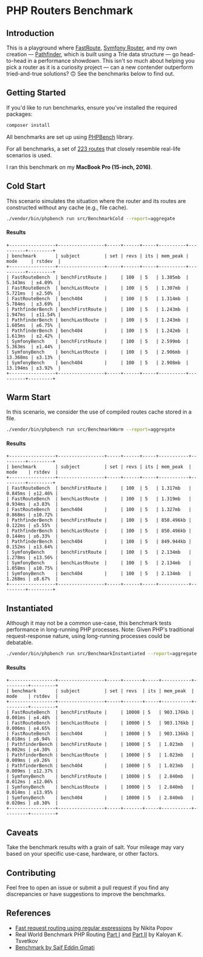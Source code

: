 # PHP Routers Benchmark

## Introduction

This is a playground
where [FastRoute](https://github.com/nikic/FastRoute), [Symfony Router](https://github.com/symfony/routing),
and my own creation — [Pathfinder](https://github.com/norvica/pathfinder), which is built using a Trie data structure — 
go head-to-head in a performance showdown. This isn't so much about helping you pick a router as it is a curiosity project
— can a new contender outperform tried-and-true solutions? 🙃 See the benchmarks below to find out.

## Getting Started

If you'd like to run benchmarks, ensure you've installed the required packages:

```bash
composer install
```

All benchmarks are set up using [PHPBench](https://github.com/phpbench/phpbench) library.

For all benchmarks, a set of [223 routes](./src/Generator/PseudoApi.php) that closely resemble real-life scenarios is used.

I ran this benchmark on my **MacBook Pro (15-inch, 2016)**.

## Cold Start

This scenario simulates the situation where the router and its routes are constructed without any cache (e.g., file
cache).

```bash
./vendor/bin/phpbench run src/BenchmarkCold --report=aggregate
```

#### Results

```text
+-----------------+-----------------+-----+------+-----+----------+----------+---------+
| benchmark       | subject         | set | revs | its | mem_peak | mode     | rstdev  |
+-----------------+-----------------+-----+------+-----+----------+----------+---------+
| FastRouteBench  | benchFirstRoute |     | 100  | 5   | 1.305mb  | 5.343ms  | ±4.09%  |
| FastRouteBench  | benchLastRoute  |     | 100  | 5   | 1.307mb  | 5.721ms  | ±2.50%  |
| FastRouteBench  | bench404        |     | 100  | 5   | 1.314mb  | 5.784ms  | ±3.69%  |
| PathfinderBench | benchFirstRoute |     | 100  | 5   | 1.243mb  | 1.947ms  | ±11.54% |
| PathfinderBench | benchLastRoute  |     | 100  | 5   | 1.243mb  | 1.605ms  | ±6.75%  |
| PathfinderBench | bench404        |     | 100  | 5   | 1.242mb  | 1.613ms  | ±2.42%  |
| SymfonyBench    | benchFirstRoute |     | 100  | 5   | 2.599mb  | 5.363ms  | ±1.44%  |
| SymfonyBench    | benchLastRoute  |     | 100  | 5   | 2.906mb  | 13.368ms | ±3.13%  |
| SymfonyBench    | bench404        |     | 100  | 5   | 2.908mb  | 13.194ms | ±3.92%  |
+-----------------+-----------------+-----+------+-----+----------+----------+---------+
```

## Warm Start

In this scenario, we consider the use of compiled routes cache stored in a file.

```bash
./vendor/bin/phpbench run src/BenchmarkWarm --report=aggregate
```

#### Results

```text
+-----------------+-----------------+-----+------+-----+-----------+---------+---------+
| benchmark       | subject         | set | revs | its | mem_peak  | mode    | rstdev  |
+-----------------+-----------------+-----+------+-----+-----------+---------+---------+
| FastRouteBench  | benchFirstRoute |     | 100  | 5   | 1.317mb   | 0.845ms | ±12.46% |
| FastRouteBench  | benchLastRoute  |     | 100  | 5   | 1.319mb   | 0.934ms | ±3.83%  |
| FastRouteBench  | bench404        |     | 100  | 5   | 1.327mb   | 0.868ms | ±10.72% |
| PathfinderBench | benchFirstRoute |     | 100  | 5   | 850.496kb | 0.122ms | ±5.55%  |
| PathfinderBench | benchLastRoute  |     | 100  | 5   | 850.496kb | 0.144ms | ±6.33%  |
| PathfinderBench | bench404        |     | 100  | 5   | 849.944kb | 0.152ms | ±13.64% |
| SymfonyBench    | benchFirstRoute |     | 100  | 5   | 2.134mb   | 1.278ms | ±13.56% |
| SymfonyBench    | benchLastRoute  |     | 100  | 5   | 2.134mb   | 1.058ms | ±10.75% |
| SymfonyBench    | bench404        |     | 100  | 5   | 2.134mb   | 1.268ms | ±8.67%  |
+-----------------+-----------------+-----+------+-----+-----------+---------+---------+
```

## Instantiated

Although it may not be a common use-case, this benchmark tests performance in long-running PHP processes. Note: Given
PHP's traditional request-response nature, using long-running processes could be debatable.

```bash
./vendor/bin/phpbench run src/BenchmarkInstantiated --report=aggregate
```

#### Results

```text
+-----------------+-----------------+-----+-------+-----+-----------+---------+---------+
| benchmark       | subject         | set | revs  | its | mem_peak  | mode    | rstdev  |
+-----------------+-----------------+-----+-------+-----+-----------+---------+---------+
| FastRouteBench  | benchFirstRoute |     | 10000 | 5   | 903.176kb | 0.001ms | ±4.48%  |
| FastRouteBench  | benchLastRoute  |     | 10000 | 5   | 903.176kb | 0.006ms | ±4.65%  |
| FastRouteBench  | bench404        |     | 10000 | 5   | 903.136kb | 0.018ms | ±6.94%  |
| PathfinderBench | benchFirstRoute |     | 10000 | 5   | 1.023mb   | 0.002ms | ±4.30%  |
| PathfinderBench | benchLastRoute  |     | 10000 | 5   | 1.023mb   | 0.009ms | ±9.26%  |
| PathfinderBench | bench404        |     | 10000 | 5   | 1.023mb   | 0.009ms | ±12.37% |
| SymfonyBench    | benchFirstRoute |     | 10000 | 5   | 2.840mb   | 0.012ms | ±12.06% |
| SymfonyBench    | benchLastRoute  |     | 10000 | 5   | 2.840mb   | 0.014ms | ±13.95% |
| SymfonyBench    | bench404        |     | 10000 | 5   | 2.840mb   | 0.020ms | ±8.30%  |
+-----------------+-----------------+-----+-------+-----+-----------+---------+---------+
```

## Caveats

Take the benchmark results with a grain of salt. Your mileage may vary based on your specific use-case, hardware, or
other factors.

## Contributing

Feel free to open an issue or submit a pull request if you find any discrepancies or have suggestions to improve the
benchmarks.

## References

* [Fast request routing using regular expressions](https://www.npopov.com/2014/02/18/Fast-request-routing-using-regular-expressions.html)
  by Nikita Popov
* Real World Benchmark PHP Routing [Part I](http://kaloyan.info/writing/2021/05/31/benchmark-php-routing.html) and [Part II](http://kaloyan.info/writing/2021/06/07/more-php-routing-benchmarks.html) by
  Kaloyan K. Tsvetkov
* [Benchmark by Saif Eddin Gmati](https://gist.github.com/azjezz/b2d09a6104b0bdfa4e00f3df96aadf7a)
